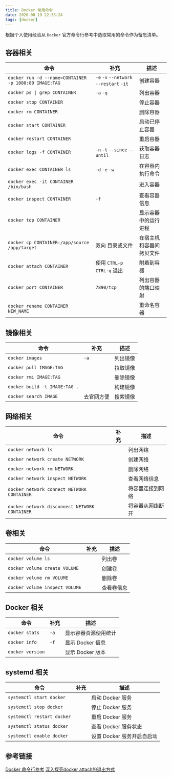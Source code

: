 ```yaml
---
title: Docker 常用命令
date: 2020-08-19 22:33:24
tags: [docker]
---
```


根据个人使用经验从 `Docker` 官方命令行参考中选取常用的命令作为备忘清单。

<!-- more -->

## 容器相关

| 命令 | 补充 |描述|
|------|------|------|
| `docker run -d --name=CONTAINER -p 1080:80 IMAGE:TAG` | `-e` `-v` `--network` `--restart` `-it` | 创建容器 |
| `docker ps \| grep CONTAINER` | `-a` `-q` | 列出容器 |
| `docker stop CONTAINER` |  | 停止容器 |
| `docker rm CONTAINER` |  | 删除容器 |
| `docker start CONTAINER` |  | 启动已停止容器 |
| `docker restart CONTAINER` |  | 重启容器 |
| `docker logs -f CONTAINER` | `-n` `-t` `--since` `--until` | 获取容器日志 |
| `docker exec CONTAINER ls` | `-d` `-e` `-w` | 在容器内执行命令 |
| `docker exec -it CONTAINER /bin/bash` |  | 进入容器 |
| `docker inspect CONTAINER` | `-f` | 查看容器信息 |
| `docker top CONTAINER` |  | 显示容器中的运行进程 |
| `docker cp CONTAINER:/app/source /app/target` | 双向 目录或文件 | 在宿主机和容器间拷贝文件 |
| `docker attach CONTAINER` | 使用 `CTRL-p CTRL-q` 退出 | 附着到容器 |
| `docker port CONTAINER` | `7890/tcp` | 列出容器的端口映射 |
| `docker rename CONTAINER NEW_NAME` |  | 重命名容器 |


## 镜像相关

| 命令 | 补充 |描述|
|------|------|------|
| `docker images` | `-a` | 列出镜像 |
| `docker pull IMAGE:TAG` |  | 拉取镜像 |
| `docker rmi IMAGE:TAG` |  | 删除镜像 |
| `docker build -t IMAGE:TAG .` |  | 构建镜像 |
| `docker search IMAGE` | 去官网方便 | 搜索镜像 |


## 网络相关

| 命令 | 补充 |描述|
|------|------|------|
| `docker network ls` |  | 列出网络 |
| `docker network create NETWORK` |  | 创建网络 |
| `docker network rm NETWORK` |  | 删除网络 |
| `docker network inspect NETWORK` |  | 查看网络信息 |
| `docker network connect NETWORK CONTAINER` |  | 将容器连接到网络 |
| `docker network disconnect NETWORK CONTAINER` |  | 将容器从网络断开 |


## 卷相关

| 命令 | 补充 |描述|
|------|------|------|
| `docker volume ls` |  | 列出卷 |
| `docker volume create VOLUME` |  | 创建卷 |
| `docker volume rm VOLUME` |  | 删除卷 |
| `docker volume inspect VOLUME` |  | 查看卷信息 |


## Docker 相关

| 命令 | 补充 |描述|
|------|------|------|
| `docker stats` | `-a` | 显示容器资源使用统计 |
| `docker info` | `-f` | 显示 Docker 信息 |
| `docker version` |  | 显示 Docker 版本 |

## systemd 相关

| 命令 | 补充 |描述|
|------|------|------|
| `systemctl start docker` |  | 启动 Docker 服务 |
| `systemctl stop docker` |  | 停止 Docker 服务 |
| `systemctl restart docker` |  | 重启 Docker 服务 |
| `systemctl status docker` |  | 查看 Docker 服务状态 |
| `systemctl enable docker` |  | 设置 Docker 服务开启自启动 |


## 参考链接

[Docker 命令行参考](https://docs.docker.com/engine/reference/run/)
[深入探究docker attach的退出方式](https://www.cnblogs.com/doujianli/p/10048707.html)